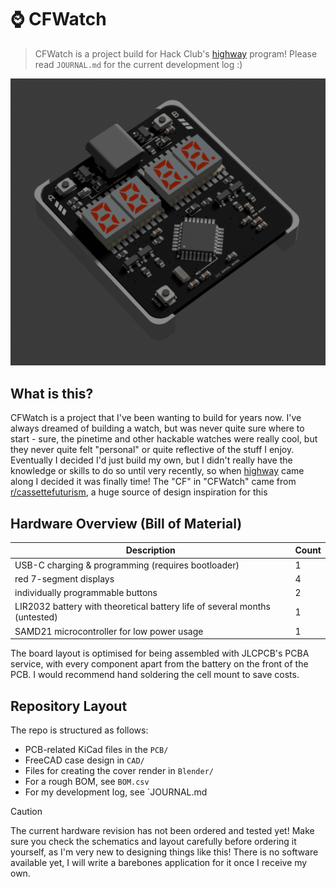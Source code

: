 # ⌚ CFWatch
> CFWatch is a project build for Hack Club's [highway](https://highway.hackclub.com/) program! Please read `JOURNAL.md` for the current development log :)

![render](_images/newrender.png)


## What is this?

CFWatch is a project that I've been wanting to build for years now. I've always dreamed of building a watch, but was never quite sure where to start - sure, the pinetime and other hackable watches were really cool, but they never quite felt "personal" or quite reflective of the stuff I enjoy. Eventually I decided I'd just build my own, but I didn't really have the knowledge or skills to do so until very recently, so when [highway](https://highway.hackclub.com/) came along I decided it was finally time! The "CF" in "CFWatch" came from [r/cassettefuturism](https://old.reddit.com/r/cassettefuturism/top/?sort=top&t=all), a huge source of design inspiration for this

## Hardware Overview (Bill of Material)

| Description | Count |
| -------- | ------- |
| USB-C charging & programming (requires bootloader) | 1 |
| red 7-segment displays | 4 |
| individually programmable buttons | 2 |
| LIR2032 battery with theoretical battery life of several months (untested) | 1 |
| SAMD21 microcontroller for low power usage | 1 |

The board layout is optimised for being assembled with JLCPCB's PCBA service, with every component apart from the battery on the front of the PCB. I would recommend hand soldering the cell mount to save costs.

## Repository Layout

The repo is structured as follows:
- PCB-related KiCad files in the `PCB/`
- FreeCAD case design in `CAD/`
- Files for creating the cover render in `Blender/`
- For a rough BOM, see `BOM.csv`
- For my development log, see `JOURNAL.md


> [!CAUTION]
> The current hardware revision has not been ordered and tested yet! Make sure you check the schematics and layout carefully before ordering it yourself, as I'm very new to designing things like this! There is no software available yet, I will write a barebones application for it once I receive my own.